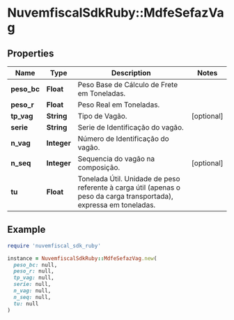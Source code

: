 # NuvemfiscalSdkRuby::MdfeSefazVag

## Properties

| Name | Type | Description | Notes |
| ---- | ---- | ----------- | ----- |
| **peso_bc** | **Float** | Peso Base de Cálculo de Frete em Toneladas. |  |
| **peso_r** | **Float** | Peso Real em Toneladas. |  |
| **tp_vag** | **String** | Tipo de Vagão. | [optional] |
| **serie** | **String** | Serie de Identificação do vagão. |  |
| **n_vag** | **Integer** | Número de Identificação do vagão. |  |
| **n_seq** | **Integer** | Sequencia do vagão na composição. | [optional] |
| **tu** | **Float** | Tonelada Útil.  Unidade de peso referente à carga útil (apenas o peso da carga transportada), expressa em toneladas. |  |

## Example

```ruby
require 'nuvemfiscal_sdk_ruby'

instance = NuvemfiscalSdkRuby::MdfeSefazVag.new(
  peso_bc: null,
  peso_r: null,
  tp_vag: null,
  serie: null,
  n_vag: null,
  n_seq: null,
  tu: null
)
```


